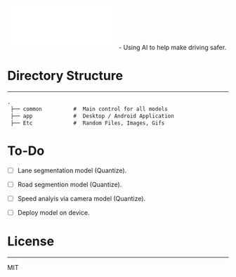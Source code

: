 <img src="etc/logo_light.png" alt="logo"/>
- Using AI to help make driving safer.


# Directory Structure
------
    .
     ├── common          #  Main control for all models 
     ├── app             #  Desktop / Android Application 
     ├── Etc             #  Random Files, Images, Gifs

# To-Do
- [ ] Lane segmentation model (Quantize). 
- [ ] Road segmention model (Quantize).  
- [ ] Speed analyis via camera model (Quantize). 
- [ ] Deploy model on device. 


# License
----
MIT

